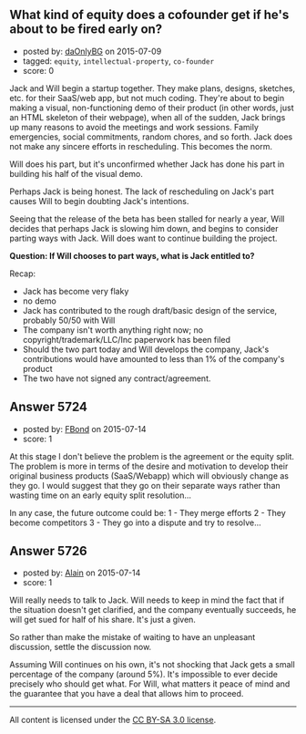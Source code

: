 ## What kind of equity does a cofounder get if he's about to be fired early on?

- posted by: [daOnlyBG](https://stackexchange.com/users/4772220/daonlybg) on 2015-07-09
- tagged: `equity`, `intellectual-property`, `co-founder`
- score: 0

<p>Jack and Will begin a startup together. They make plans, designs, sketches, etc. for their SaaS/web app, but not much coding. They're about to begin making a visual, non-functioning demo of their product (in other words, just an HTML skeleton of their webpage), when all of the sudden, Jack brings up many reasons to avoid the meetings and work sessions. Family emergencies, social commitments, random chores, and so forth. Jack does not make any sincere efforts in rescheduling. This becomes the norm.</p>

<p>Will does his part, but it's unconfirmed whether Jack has done his part in building his half of the visual demo. </p>

<p>Perhaps Jack is being honest. The lack of rescheduling on Jack's part causes Will to begin doubting Jack's intentions. </p>

<p>Seeing that the release of the beta has been stalled for nearly a year, Will decides that perhaps Jack is slowing him down, and begins to consider parting ways with Jack. Will does want to continue building the project.</p>

<p><strong>Question: If Will chooses to part ways, what is Jack entitled to?</strong></p>

<p>Recap:</p>

<ul>
<li>Jack has become very flaky</li>
<li>no demo</li>
<li>Jack has contributed to the rough draft/basic design of the service, probably 50/50 with Will</li>
<li>The company isn't worth anything right now; no copyright/trademark/LLC/Inc paperwork has been filed</li>
<li>Should the two part today and Will develops the company, Jack's contributions would have amounted to less than 1% of the company's product</li>
<li>The two have not signed any contract/agreement.</li>
</ul>



## Answer 5724

- posted by: [FBond](https://stackexchange.com/users/6622808/fbond) on 2015-07-14
- score: 1

<p>At this stage I don't believe the problem is the agreement or the equity split. The problem is more in terms of the desire and motivation to develop their original business products (SaaS/Webapp) which will obviously change as they go. I would suggest that they go on their separate ways rather than wasting time on an early equity split resolution... </p>

<p>In any case, the future outcome could be: 
1 - They merge efforts 
2 - They become competitors
3 - They go into a dispute and try to resolve...</p>



## Answer 5726

- posted by: [Alain](https://stackexchange.com/users/21866/alain) on 2015-07-14
- score: 1

<p>Will really needs to talk to Jack. Will needs to keep in mind the fact that if the situation doesn't get clarified, and the company eventually succeeds, he will get sued for half of his share. It's just a given.</p>

<p>So rather than make the mistake of waiting to have an unpleasant discussion, settle the discussion now.</p>

<p>Assuming Will continues on his own, it's not shocking that Jack gets a small percentage of the company (around 5%). It's impossible to ever decide precisely who should get what. For Will, what matters it peace of mind and the guarantee that you have a deal that allows him to proceed.</p>




---

All content is licensed under the [CC BY-SA 3.0 license](https://creativecommons.org/licenses/by-sa/3.0/).
